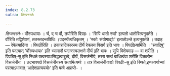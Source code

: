 ```yaml
---
index: 8.2.73
sutra: तिप्यनस्तेः

---
```

_तिप्यनस्तेः_ - र्वोरुपधायाः । र्च, व् च र्वौ, तयोरिति विग्रहः । 'सिपि धातो रुर्वा' इत्यतो धातोरित्यनुवर्तते । र्वोरिति तद्विशेषणं, ततस्तदन्तविधिः ।पदस्ये॑त्यधिकृतम् । 'स्कोः संयोगाद्योः' इत्यतोऽन्ते इत्यनुवर्तते । तदाह — रेफेत्यादिना । पिपठीरिति । ठकारादिकारस्य दीर्घे रेफस्य विसर्ग इति भावः । पिपठीभ्र्यामिति । 'स्वादिषु' इति पदत्वात् 'र्वोरुपधायाः' इति भ्यामादौ पदान्तत्वलक्षणे दीर्घ इति भावः । सुपि विशेषमाह — वा शरीति । पिपठिष्-सु इति स्थिते षत्वस्याऽसिद्धत्वाद्रुत्वे, दीर्घे, विसर्जनीये, तस्य सत्वं बाधित्वंवा शरी॑ति विकल्पेन विसर्जनीयः । तदभावपक्षे विसर्जनीयस्य सत्वमित्यर्थः । तत्र विसर्जनीयपक्षे पिपठीः-सु इति स्थिते,इण्कवर्गाभ्यां परत्वाऽभावात् 'आदेशप्रत्यययोः' इति षत्वे अप्राप्ते- ।